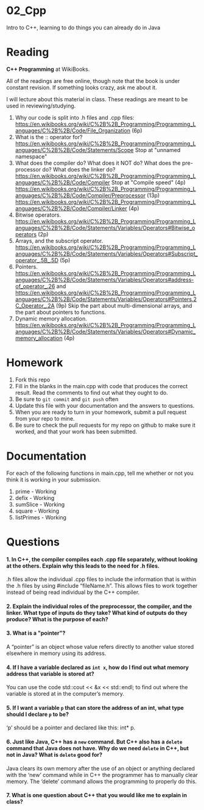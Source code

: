 02_Cpp
======

Intro to C++, learning to do things you can already do in Java

Reading
=======

**C++ Programming** at WikiBooks.

All of the readings are free online, though note that the book is under constant revision. If something looks crazy, ask me about it.

I will lecture about this material in class. These readings are meant to be used in reviewing/studying.

1. Why our code is split into .h files and .cpp files: https://en.wikibooks.org/wiki/C%2B%2B_Programming/Programming_Languages/C%2B%2B/Code/File_Organization (6p)
2. What is the :: operator for? https://en.wikibooks.org/wiki/C%2B%2B_Programming/Programming_Languages/C%2B%2B/Code/Statements/Scope Stop at "unnamed namespace"
3. What does the compiler do? What does it NOT do? What does the pre-processor do? What does the linker do? https://en.wikibooks.org/wiki/C%2B%2B_Programming/Programming_Languages/C%2B%2B/Code/Compiler Stop at "Compile speed" (4p) https://en.wikibooks.org/wiki/C%2B%2B_Programming/Programming_Languages/C%2B%2B/Code/Compiler/Preprocessor (13p) https://en.wikibooks.org/wiki/C%2B%2B_Programming/Programming_Languages/C%2B%2B/Code/Compiler/Linker (4p)
4. Bitwise operators. https://en.wikibooks.org/wiki/C%2B%2B_Programming/Programming_Languages/C%2B%2B/Code/Statements/Variables/Operators#Bitwise_operators (2p)
5. Arrays, and the subscript operator. https://en.wikibooks.org/wiki/C%2B%2B_Programming/Programming_Languages/C%2B%2B/Code/Statements/Variables/Operators#Subscript_operator_.5B_.5D (5p)
6. Pointers. https://en.wikibooks.org/wiki/C%2B%2B_Programming/Programming_Languages/C%2B%2B/Code/Statements/Variables/Operators#address-of_operator_.26 and https://en.wikibooks.org/wiki/C%2B%2B_Programming/Programming_Languages/C%2B%2B/Code/Statements/Variables/Operators#Pointers.2C_Operator_.2A (9p) Skip the part about multi-dimensional arrays, and the part about pointers to functions.
7. Dynamic memory allocation. https://en.wikibooks.org/wiki/C%2B%2B_Programming/Programming_Languages/C%2B%2B/Code/Statements/Variables/Operators#Dynamic_memory_allocation (4p)

Homework
========

1. Fork this repo
3. Fill in the blanks in the main.cpp with code that produces the correct result. Read the comments to find out what they ought to do.
4. Be sure to `git commit` and `git push` often
5. Update this file with your documentation and the answers to questions.
6. When you are ready to turn in your homework, submit a pull request from your repo to mine.
7. Be sure to check the pull requests for my repo on github to make sure it worked, and that your work has been submitted.

Documentation
=========

For each of the following functions in main.cpp, tell me whether or not you think it is working in your submission.

1. prime - Working
2. defix - Working
3. sumSlice - Working
4. square - Working
5. listPrimes - Working

Questions
=======

#### 1. In C++, the compiler compiles each .cpp file separately, without looking at the others. Explain why this leads to the need for .h files.

.h files allow the individual .cpp files to include the information that is within the .h files by using #include “fileName.h”. This allows files to work together instead of being read individual by the C++ compiler.

#### 2. Explain the individual roles of the preprocessor, the compiler, and the linker. What type of inputs do they take? What kind of outputs do they produce? What is the purpose of each?

#### 3. What is a "pointer"?

A “pointer” is an object whose value refers directly to another value stored elsewhere in memory using its address. 

#### 4. If I have a variable declared as `int x`, how do I find out what memory address that variable is stored at?

You can use the code std::cout << &x << std::endl; to find out where the variable is stored at in the computer’s memory. 

#### 5. If I want a variable `p` that can store the address of an int, what type should I declare `p` to be?

‘p’ should be a pointer and declared like this: int* p.

#### 6. Just like Java, C++ has a `new` command. But C++ also has a `delete` command that Java does not have. Why do we need `delete` in C++, but not in Java? What is `delete` good for?

Java clears its own memory after the use of an object or anything declared with the ‘new’ command while in C++ the programmer has to manually clear memory. The ‘delete’ command allows the programming to properly do this. 

#### 7. What is one question about C++ that you would like me to explain in class?